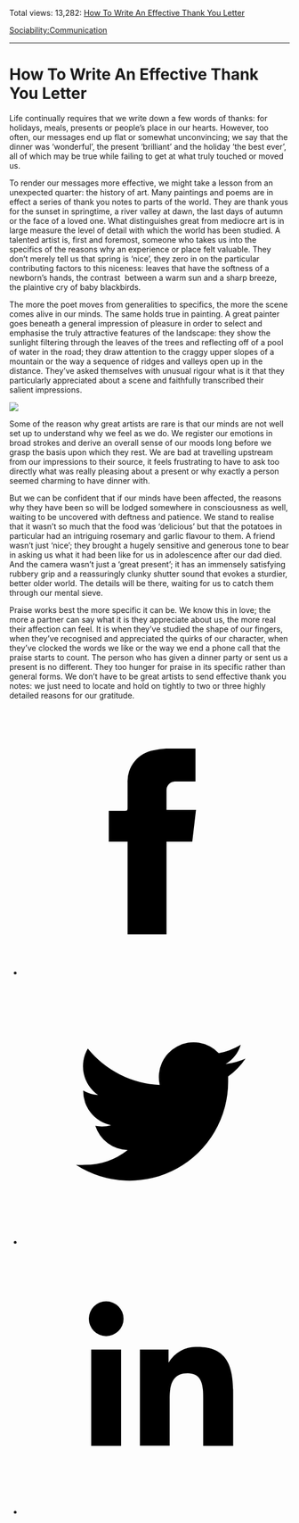 Total views: 13,282: [How To Write An Effective Thank You Letter](https://www.theschooloflife.com/thebookoflife/how-to-write-an-effective-thank-you-letter/)

[Sociability:](https://www.theschooloflife.com/thebookoflife/category/sociability/)[Communication](https://www.theschooloflife.com/thebookoflife/category/sociability/communication/)

* * *

# How To Write An Effective Thank You Letter
<style>
						.alignnone {
  display: block;
  margin-left: auto;
  margin-right: auto;
  align: center:
}

.addtoany_share_save_container {
display:none;
}

.wp-block-image {
		display: block;
  margin-left: auto;
  margin-right: auto;
  width: 50%;
}

.aligncenter {
display: block;
  margin-left: auto;
  margin-right: auto;
  align: center:
}

@media only screen and (max-width: 500px) {
  .wp-block-image {
		display: block;
  margin-left: auto;
  margin-right: auto;
  width: 100%;
} }

h1 {max-width: 600px !important;
}
.s18-single-post .content-area .site-main article .post-cat-header-display + .old-wrapper p {
    font-size: 1.200em
}
						</style>

Life continually requires that we write down a few words of thanks: for holidays, meals, presents or people’s place in our hearts. However, too often, our messages end up flat or somewhat unconvincing; we say that the dinner was ‘wonderful’, the present ‘brilliant’ and the holiday ‘the best ever’, all of which may be true while failing to get at what truly touched or moved us.

To render our messages more effective, we might take a lesson from an unexpected quarter: the history of art. Many paintings and poems are in effect a series of thank you notes to parts of the world. They are thank yous for the sunset in springtime, a river valley at dawn, the last days of autumn or the face of a loved one. What distinguishes great from mediocre art is in large measure the level of detail with which the world has been studied. A talented artist is, first and foremost, someone who takes us into the specifics of the reasons why an experience or place felt valuable. They don’t merely tell us that spring is ‘nice’, they zero in on the particular contributing factors to this niceness: leaves that have the softness of a newborn’s hands, the contrast &nbsp;between a warm sun and a sharp breeze, the plaintive cry of baby blackbirds.

The more the poet moves from generalities to specifics, the more the scene comes alive in our minds. The same holds true in painting. A great painter goes beneath a general impression of pleasure in order to select and emphasise the truly attractive features of the landscape: they show the sunlight filtering through the leaves of the trees and reflecting off of a pool of water in the road; they draw attention to the craggy upper slopes of a mountain or the way a sequence of ridges and valleys open up in the distance. They’ve asked themselves with unusual rigour what is it that they particularly appreciated about a scene and faithfully transcribed their salient impressions.

![](https://www.theschooloflife.com/thebookoflife/wp-content/uploads/2018/09/628px-Claude_Monet_-_Springtime_-_Google_Art_Project.jpg)

Some of the reason why great artists are rare is that our minds are not well set up to understand why we feel as we do. We register our emotions in broad strokes and derive an overall sense of our moods long before we grasp the basis upon which they rest. We are bad at travelling upstream from our impressions to their source, it feels frustrating to have to ask too directly what was really pleasing about a present or why exactly a person seemed charming to have dinner with.

But we can be confident that if our minds have been affected, the reasons why they have been so will be lodged somewhere in consciousness as well, waiting to be uncovered with deftness and patience. We stand to realise that it wasn’t so much that the food was ‘delicious’ but that the potatoes in particular had an intriguing rosemary and garlic flavour to them. A friend wasn’t just ‘nice’; they brought a hugely sensitive and generous tone to bear in asking us what it had been like for us in adolescence after our dad died. And the camera wasn’t just a ‘great present’; it has an immensely satisfying rubbery grip and a reassuringly clunky shutter sound that evokes a sturdier, better older world. The details will be there, waiting for us to catch them through our mental sieve.

Praise works best the more specific it can be. We know this in love; the more a partner can say what it is they appreciate about us, the more real their affection can feel. It is when they’ve studied the shape of our fingers, when they’ve recognised and appreciated the quirks of our character, when they’ve clocked the words we like or the way we end a phone call that the praise starts to count. The person who has given a dinner party or sent us a present is no different. They too hunger for praise in its specific rather than general forms. We don’t have to be great artists to send effective thank you notes: we just need to locate and hold on tightly to two or three highly detailed reasons for our gratitude.

<style>
    .iframe-class { display: block !important; }
</style>

- [<svg xmlns="http://www.w3.org/2000/svg" viewbox="0 0 26 26"><title>Facebook</title>
                    <g>
                        <path d="M8.38,10H9.92c.2,0,.29,0,.29-.28,0-.82,0-1.64,0-2.46a3.05,3.05,0,0,1,2.57-3.15A7.22,7.22,0,0,1,14,3.95c.86,0,1.71,0,2.57,0h.25v3.2h-2A.85.85,0,0,0,14,8c0,.62,0,1.24,0,1.91h2.87L16.51,13H14v9H10.21V13H8.38Z"></path>
                    </g>
                </svg>](http://www.facebook.com/sharer/sharer.php?u=https://www.theschooloflife.com/thebookoflife/how-to-write-an-effective-thank-you-letter/)
- [<svg xmlns="http://www.w3.org/2000/svg" viewbox="0 0 26 26"><title>Twitter</title>
                    <path d="M21.69,7.9a6.75,6.75,0,0,1-1.94.53,3.39,3.39,0,0,0,1.48-1.87,6.76,6.76,0,0,1-2.14.82,3.38,3.38,0,0,0-5.75,3.08,9.59,9.59,0,0,1-7-3.53,3.38,3.38,0,0,0,1,4.51A3.36,3.36,0,0,1,5.89,11v0A3.38,3.38,0,0,0,8.6,14.37a3.39,3.39,0,0,1-1.53.06,3.38,3.38,0,0,0,3.15,2.35A6.78,6.78,0,0,1,6,18.22a6.87,6.87,0,0,1-.81,0A9.6,9.6,0,0,0,20,10.08q0-.22,0-.44A6.86,6.86,0,0,0,21.69,7.9Z"></path>
                </svg>](http://twitter.com/share?url=https://www.theschooloflife.com/thebookoflife/how-to-write-an-effective-thank-you-letter/&text=&via=theschooloflife)
- [<svg xmlns="http://www.w3.org/2000/svg" viewbox="0 0 26 26"><title>LinkedIn</title>
<path class="cls-2" d="M6.67,10H9.58v9.36H6.67ZM8.13,5.32A1.69,1.69,0,1,1,6.44,7,1.69,1.69,0,0,1,8.13,5.32"></path><path class="cls-2" d="M11.41,10H14.2v1.28h0A3.06,3.06,0,0,1,17,9.75c2.95,0,3.49,1.94,3.49,4.46v5.14H17.57V14.79c0-1.09,0-2.48-1.51-2.48s-1.75,1.18-1.75,2.4v4.63H11.41Z"></path></svg>](https://www.linkedin.com/shareArticle?mini=true&url=https://www.theschooloflife.com/thebookoflife/how-to-write-an-effective-thank-you-letter/)
